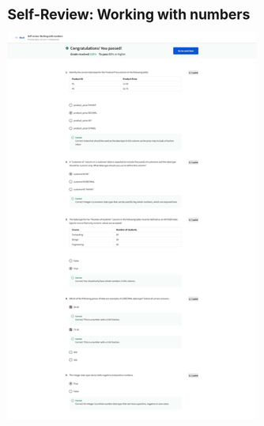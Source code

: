 # Self-Review: Working with numbers

![screencapture-coursera-org-learn-intro-to-databases-back-end-development-quiz-6ujUm-self-review-working-with-numbers-attempt-2023-01-21-11_18_49.png](Self-Review%20Working%20with%20numbers%20474f79bb10cf44bdb6dea353c5e84fbe/screencapture-coursera-org-learn-intro-to-databases-back-end-development-quiz-6ujUm-self-review-working-with-numbers-attempt-2023-01-21-11_18_49.png)